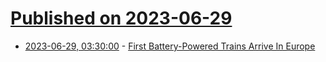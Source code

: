 # [Published on 2023-06-29](index.md)

* [2023-06-29, 03:30:00](https://hardware.slashdot.org/story/23/06/28/217233/first-battery-powered-trains-arrive-in-europe?utm_source=rss1.0mainlinkanon&utm_medium=feed) - [First Battery-Powered Trains Arrive In Europe](https://hardware.slashdot.org/story/23/06/28/217233/first-battery-powered-trains-arrive-in-europe?utm_source=rss1.0mainlinkanon&utm_medium=feed)
